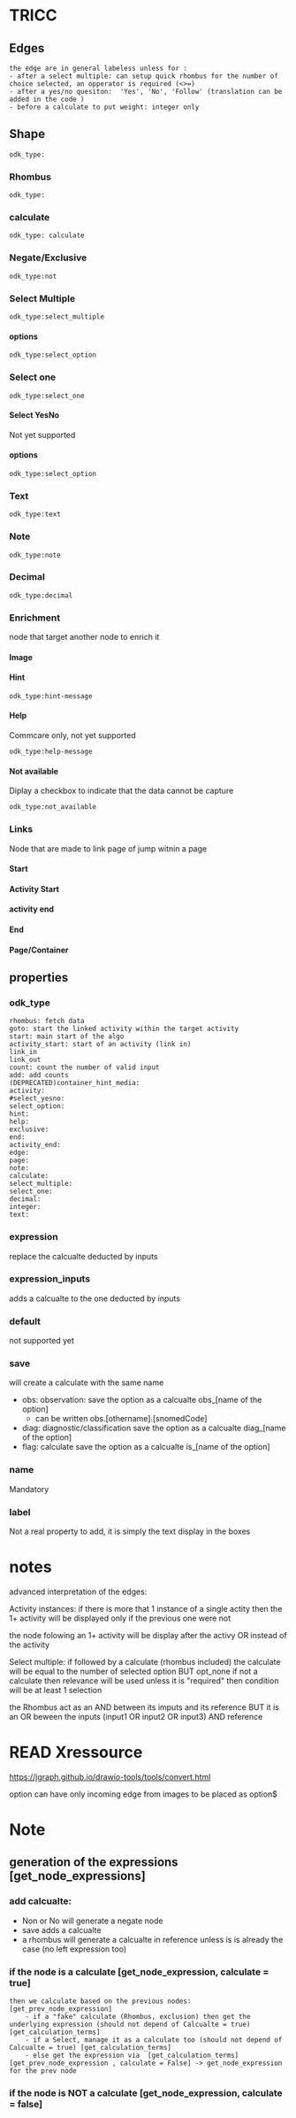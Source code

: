 # TRICC

## Edges

    the edge are in general labeless unless for :
    - after a select multiple: can setup quick rhombus for the number of choice selected, an opperator is required (<>=)
    - after a yes/no quesiton:  'Yes', 'No', 'Follow' (translation can be added in the code )
    - before a calculate to put weight: integer only

## Shape

    odk_type:

### Rhombus

    odk_type:

### calculate

    odk_type: calculate
### Negate/Exclusive

    odk_type:not

### Select Multiple

    odk_type:select_multiple

#### options

    odk_type:select_option

### Select one

    odk_type:select_one


#### Select YesNo

Not yet supported
#### options

    odk_type:select_option
### Text

    odk_type:text

### Note

    odk_type:note

### Decimal

    odk_type:decimal

### Enrichment

node that target another node to enrich it

#### Image

#### Hint

    odk_type:hint-message

#### Help

Commcare only, not yet supported

    odk_type:help-message

#### Not available

Diplay a checkbox to indicate that the data cannot be capture

    odk_type:not_available


### Links

Node that are made to link page of jump witnin a page

#### Start

#### Activity Start

#### activity end

#### End

#### Page/Container


## properties

### odk_type

    rhombus: fetch data
    goto: start the linked activity within the target activity
    start: main start of the algo
    activity_start: start of an activity (link in)
    link_in
    link_out
    count: count the number of valid input
    add: add counts
    (DEPRECATED)container_hint_media:
    activity:
    #select_yesno:
    select_option:
    hint:
    help:
    exclusive:
    end:
    activity_end:
    edge:
    page:
    note:
    calculate:
    select_multiple:
    select_one:
    decimal:
    integer:
    text:

### expression
replace the calcualte deducted by inputs
### expression_inputs
adds a calcualte to the one deducted by inputs

### default
not supported yet

### save
will create a calculate with the same name
- obs: observation: save the option as a calcualte obs_[name of the option]
  - can be written obs.[othername].[snomedCode]
- diag: diagnostic/classification save the option as a calcualte diag_[name of the option]
- flag: calculate save the option as a calcualte is_[name of the option]



### name
Mandatory

### label
Not a real property to add, it is simply the text display in the boxes


# notes

advanced interpretation of the edges:

Activity instances: if there is more that 1 instance of a single actity then the 1+ activity will be displayed only if the previous one were not

the node folowing an 1+ activity will be display after the activy OR instead of the activity

Select multiple: if followed by a calculate (rhombus included) the calculate will be equal to the number of selected option BUT opt_none
if not a calculate then relevance will be used unless it is "required" then condition will be at least 1 selection

the Rhombus act as an AND between its imputs and its reference BUT it is an OR beween the inputs
(input1 OR input2 OR input3) AND reference



# READ Xressource
https://jgraph.github.io/drawio-tools/tools/convert.html


option can have only incoming edge from images to be placed as option$


# Note

## generation of the expressions [get_node_expressions]

### add calcualte:

 - Non or No will generate a negate node
 - save adds a calcualte
 - a rhombus will generate a calcualte in reference unless is is already the case (no left expression too)

### if the node is a calculate [get_node_expression, calculate = true]

    
    then we calculate based on the previous nodes: [get_prev_node_expression]
        - if a "fake" calculate (Rhombus, exclusion) then get the underlying expression (should not depend of Calcualte = true) [get_calculation_terms]
        - if a Select, manage it as a calculate too (should not depend of Calcualte = true) [get_calculation_terms]
        - else get the expression via  [get_calculation_terms] [get_prev_node_expression , calculate = False] -> get_node_expression for the prev node

### if the node is NOT a calculate [get_node_expression, calculate = false]

 
